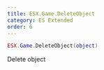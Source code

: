 ```yaml
---
title: ESX.Game.DeleteObject
category: ES Extended
order: 6
---
```


```lua
ESX.Game.DeleteObject(object)
```

Delete object

